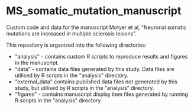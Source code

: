 # MS_somatic_mutation_manuscript

Custom code and data for the manuscript Motyer et al, "Neuronal somatic mutations are increased in multiple sclerosis lesions".

This repository is organized into the following directories:

 - "analysis" - contains custom R scripts to reproduce results and figures in the manuscript.
 - "data" - contains data files generated by this study. Data files are utilised by R scripts in the "analysis" directory.
 - "external_data" contains published data files not generated by this study, but utilised by R scripts in the "analysis" directory.
 - "figures" - contains manuscript display item files generated by running R scripts in the "analysis" directory.
